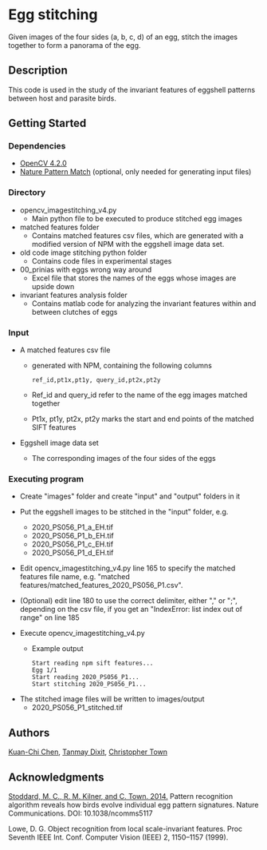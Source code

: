 # Egg stitching 

Given images of the four sides (a, b, c, d) of an egg, stitch the images together to form a panorama of the egg. 

## Description

This code is used in the study of the invariant features of eggshell patterns between host and parasite birds.

## Getting Started

### Dependencies

* [OpenCV 4.2.0](https://opencv.org/opencv-4-2-0/)
* [Nature Pattern Match](http://www.naturepatternmatch.org/) (optional, only needed for generating input files)

### Directory

- opencv_imagestitching_v4.py
  - Main python file to be executed to produce stitched egg images
- matched features folder
  - Contains matched features csv files, which are generated with a modified version of NPM with the eggshell image data set. 
- old code image stitching python folder
  - Contains code files in experimental stages 
- 00_prinias with eggs wrong way around
  - Excel file that stores the names of the eggs whose images are upside down
- invariant features analysis folder
  - Contains matlab code for analyzing the invariant features within and between clutches of eggs

### Input

* A matched features csv file

  * generated with NPM, containing the following columns

    ```
    ref_id,pt1x,pt1y, query_id,pt2x,pt2y
    ```

  * Ref_id and query_id refer to the name of the egg images matched together

  * Pt1x, pt1y, pt2x, pt2y marks the start and end points of the matched SIFT features

* Eggshell image data set

  * The corresponding images of the four sides of the eggs


### Executing program

* Create "images" folder and create "input" and "output" folders in it
* Put the eggshell images to be stitched in the "input" folder, e.g.

  * 2020_PS056_P1_a_EH.tif
  * 2020_PS056_P1_b_EH.tif
  * 2020_PS056_P1_c_EH.tif
  * 2020_PS056_P1_d_EH.tif

* Edit opencv_imagestitching_v4.py line 165 to specify the matched features file name, e.g. "matched features/matched_features_2020_PS056_P1.csv".
* (Optional) edit line 180 to use the correct delimiter, either "," or ";", depending on the csv file, if you get an "IndexError: list index out of range" on line 185
* Execute opencv_imagestitching_v4.py

  * Example output

    ```
    Start reading npm sift features...
    Egg 1/1
    Start reading 2020_PS056_P1...
    Start stitching 2020_PS056_P1...
    ```


- The stitched image files will be written to images/output
  - 2020_PS056_P1_stitched.tif

## Authors

[Kuan-Chi Chen](chen26k@mtholyoke.edu), [Tanmay Dixit](td349@cam.ac.uk), [Christopher Town](cpt23@cam.ac.uk)

## Acknowledgments

[Stoddard, M. C., R. M. Kilner, and C. Town. 2014.](https://www.nature.com/articles/ncomms5117) Pattern recognition algorithm reveals how birds evolve individual egg pattern signatures. Nature Communications. DOI: 10.1038/ncomms5117

Lowe, D. G. Object recognition from local scale-invariant features. Proc Seventh IEEE Int. Conf. Computer Vision (IEEE) 2, 1150–1157 (1999).

